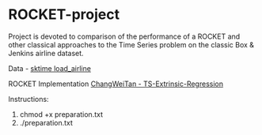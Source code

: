 # ROCKET-project

Project is devoted to comparison of the performance of a ROCKET and other classical approaches to the Time Series problem on the classic Box & Jenkins airline dataset.

Data - [sktime load_airline](https://www.sktime.org/en/stable/api_reference/auto_generated/sktime.datasets.load_airline.html)

ROCKET Implementation  [ChangWeiTan - TS-Extrinsic-Regression](https://github.com/ChangWeiTan/TS-Extrinsic-Regression)



Instructions:

1) chmod +x preparation.txt
2) ./preparation.txt
